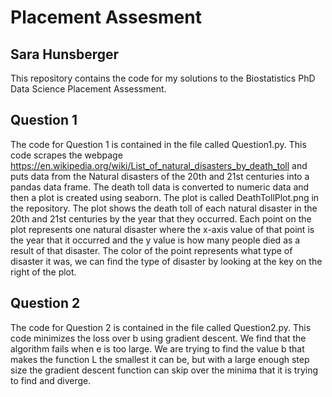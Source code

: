 # Placement Assesment
## Sara Hunsberger

This repository contains the code for my solutions to the Biostatistics PhD Data Science Placement Assessment. 

## Question 1

The code for Question 1 is contained in the file called Question1.py. This code scrapes the webpage https://en.wikipedia.org/wiki/List_of_natural_disasters_by_death_toll and puts data
from the Natural disasters of the 20th and 21st centuries into a pandas data frame. The death toll data is converted to numeric data and then a plot is created using seaborn. 
The plot is called DeathTollPlot.png in the repository. The plot shows the death toll of each natural disaster in the 20th and 21st centuries by the year that they occurred. 
Each point on the plot represents one natural disaster where the x-axis value of that point is the year that it occurred and the y value is how many people died as a result of that disaster. 
The color of the point represents what type of disaster it was, we can find the type of disaster by looking at the key on the right of the plot. 


## Question 2

The code for Question 2 is contained in the file called Question2.py. This code minimizes the loss over b using gradient descent. We find that the algorithm fails when e is too large.
We are trying to find the value b that makes the function L the smallest it can be,
but with a large enough step size the gradient descent function can skip over the minima that it is
trying to find and diverge.
